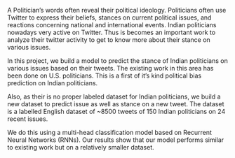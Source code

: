 A Politician’s words often reveal their political ideology. Politicians often use Twitter to express their beliefs, stances on current political issues, and reactions concerning national and international events. Indian politicians nowadays very active on Twitter. Thus is becomes an important work to analyze their twitter activity to get to know more about their stance on various issues. 


In this project, we build a model to predict the stance of Indian politicians on various issues based on their tweets. The existing work in this area has been done on U.S. politicians. This is a first of it’s kind political bias prediction on Indian politicians. 

Also, as their is no proper labeled dataset for Indian politicians, we build a new dataset to predict issue as well as stance on a new tweet. The dataset is a labelled English dataset of ~8500 tweets of 150 Indian politicians on 24 recent issues.

We do this using a multi-head classification model based on Recurrent Neural Networks (RNNs). Our results show that our model performs similar to existing work but on a relatively smaller dataset.
